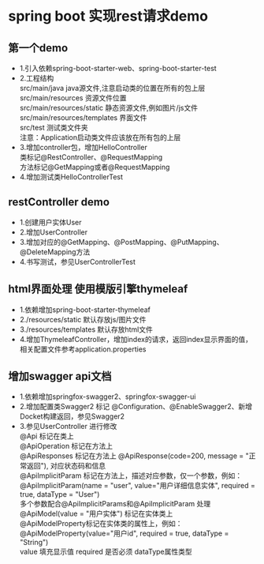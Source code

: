 # spring boot 实现rest请求demo

## 第一个demo
* 1.引入依赖spring-boot-starter-web、spring-boot-starter-test
* 2.工程结构   
  src/main/java java源文件,注意启动类的位置在所有的包上层    
  src/main/resources 资源文件位置    
  src/main/resources/static 静态资源文件,例如图片/js文件    
  src/main/resources/templates 界面文件    
  src/test 测试类文件夹     
  注意：Application启动类文件应该放在所有包的上层
* 3.增加controller包，增加HelloController   
    类标记@RestController、@RequestMapping    
    方法标记@GetMapping或者@RequestMapping   
* 4.增加测试类HelloControllerTest   


## restController demo
* 1.创建用户实体User   
* 2.增加UserController
* 3.增加对应的@GetMapping、@PostMapping、@PutMapping、@DeleteMapping方法
* 4.书写测试，参见UserControllerTest


## html界面处理 使用模版引擎thymeleaf
* 1.依赖增加spring-boot-starter-thymeleaf
* 2./resources/static 默认存放js/图片文件
* 3./resources/templates 默认存放html文件
* 4.增加ThymeleafController，增加index的请求，返回index显示界面的值，相关配置文件参考application.properties



## 增加swagger api文档
* 1.依赖增加springfox-swagger2、springfox-swagger-ui
* 2.增加配置类Swagger2  标记 @Configuration、@EnableSwagger2、新增Docket构建返回，参见Swagger2
* 3.参见UserController 进行修改   
    @Api 标记在类上    
    @ApiOperation 标记在方法上   
    @ApiResponses 标记在方法上 @ApiResponse(code=200, message = "正常返回"), 对应状态码和信息   
    @ApiImplicitParam 标记在方法上，描述对应参数，仅一个参数，例如：   
    @ApiImplicitParam(name = "user", value="用户详细信息实体", required = true, dataType = "User")   
    多个参数配合@ApiImplicitParams和@ApiImplicitParam 处理  
    @ApiModel(value = "用户实体") 标记在实体类上  
    @ApiModelProperty标记在实体类的属性上，例如：
    @ApiModelProperty(value="用户id", required = true, dataType = "String")       
    value 填充显示值 required 是否必须 dataType属性类型     



    
    